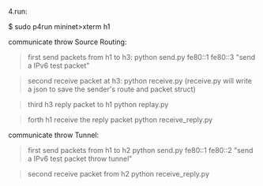 
4.run:    

$ sudo p4run
mininet>xterm h1 


communicate throw Source Routing:
>first   send packets from h1 to h3:
python send.py fe80::1 fe80::3 "send a IPv6 test packet"

>second  receive packet at h3:
python receive.py
(receive.py will write a json to save the sender's route and packet struct)

>third  h3 reply packet to h1
python replay.py

>forth   h1 receive the reply packet
python receive_reply.py

communicate throw Tunnel:
>first send packets from h1 to h2
python send.py fe80::1 fe80::2 "send a IPv6 test packet throw tunnel"

>second  receive packet from h2
python receive_reply.py

